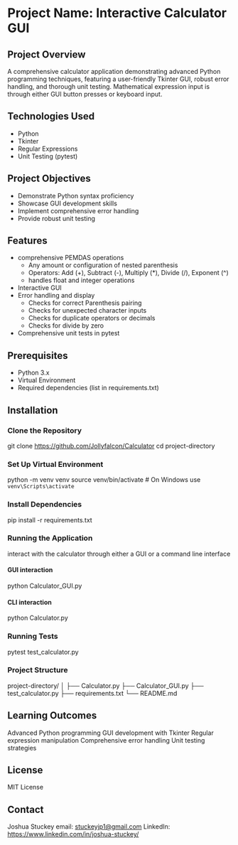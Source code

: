 # Project Name: Interactive Calculator GUI

## Project Overview
A comprehensive calculator application demonstrating advanced Python programming techniques, featuring a user-friendly Tkinter GUI, robust error handling, and thorough unit testing. Mathematical expression input is through either GUI button presses or keyboard input.

## Technologies Used
- Python
- Tkinter
- Regular Expressions
- Unit Testing (pytest)

## Project Objectives
- Demonstrate Python syntax proficiency
- Showcase GUI development skills
- Implement comprehensive error handling
- Provide robust unit testing

## Features
- comprehensive PEMDAS operations
    - Any amount or configuration of nested parenthesis
    - Operators: Add (+), Subtract (-), Multiply (*), Divide (/), Exponent (^)
    - handles float and integer operations
- Interactive GUI
- Error handling and display
    - Checks for correct Parenthesis pairing
    - Checks for unexpected character inputs
    - Checks for duplicate operators or decimals
    - Checks for divide by zero
- Comprehensive unit tests in pytest

## Prerequisites
- Python 3.x
- Virtual Environment
- Required dependencies (list in requirements.txt)

## Installation

### Clone the Repository
git clone https://github.com/Jollyfalcon/Calculator
cd project-directory

### Set Up Virtual Environment
python -m venv venv
source venv/bin/activate  # On Windows use `venv\Scripts\activate`

### Install Dependencies
pip install -r requirements.txt

### Running the Application
interact with the calculator through either a GUI or a command line interface
#### GUI interaction
python Calculator_GUI.py
#### CLI interaction
python Calculator.py

### Running Tests
pytest test_calculator.py

### Project Structure
project-directory/
│
├── Calculator.py
├── Calculator_GUI.py
├── test_calculator.py
├── requirements.txt
└── README.md

## Learning Outcomes
Advanced Python programming
GUI development with Tkinter
Regular expression manipulation
Comprehensive error handling
Unit testing strategies

## License
MIT License

## Contact
Joshua Stuckey
email: stuckeyjp1@gmail.com
LinkedIn: https://www.linkedin.com/in/joshua-stuckey/
